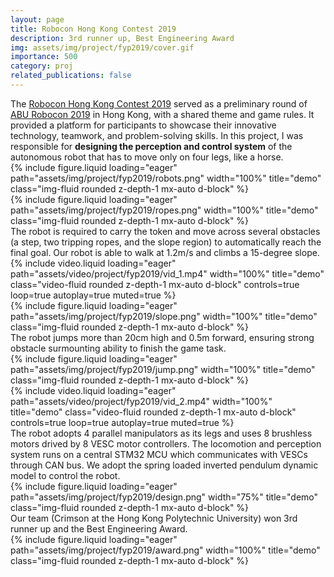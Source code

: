 ```yaml
---
layout: page
title: Robocon Hong Kong Contest 2019
description: 3rd runner up, Best Engineering Award
img: assets/img/project/fyp2019/cover.gif
importance: 500
category: proj
related_publications: false
---
```


<div class="caption">
    The <a href="http://www.roboconhk.com/2019/results.html">Robocon Hong Kong Contest 2019</a> served as a preliminary round of <a href="http://aburobocon2019.mnb.mn/en">ABU Robocon 2019</a> in Hong Kong, with a shared theme and game rules.
    It provided a platform for participants to showcase their innovative technology, teamwork, and problem-solving skills.
    In this project, I was responsible for <b>designing the perception and control system</b> of the autonomous robot that has to move only on four legs, like a horse.
</div>

<div class="row row-cols-2">
    <div class="col-sm mt-3 mt-md-0">
        {% include figure.liquid loading="eager" path="assets/img/project/fyp2019/robots.png" width="100%" title="demo" class="img-fluid rounded z-depth-1 mx-auto d-block" %}
    </div>
    <div class="col-sm mt-3 mt-md-0">
        {% include figure.liquid loading="eager" path="assets/img/project/fyp2019/ropes.png" width="100%" title="demo" class="img-fluid rounded z-depth-1 mx-auto d-block" %}
    </div>
</div>

<div class="caption">
    The robot is required to carry the token and move across several obstacles (a step, two tripping ropes, and the slope region) to automatically reach the final goal.
    Our robot is able to walk at 1.2m/s and climbs a 15-degree slope.
</div>

<div class="row justify-content-sm-center">
    <div class="col-sm mt-3 mt-md-0">
        {% include video.liquid loading="eager" path="assets/video/project/fyp2019/vid_1.mp4" width="100%" title="demo" class="video-fluid rounded z-depth-1 mx-auto d-block" controls=true loop=true autoplay=true muted=true %}
    </div>
    <div class="col-sm mt-3 mt-md-0">
        {% include figure.liquid loading="eager" path="assets/img/project/fyp2019/slope.png" width="100%" title="demo" class="img-fluid rounded z-depth-1 mx-auto d-block" %}
    </div>
</div>

<div class="caption">
    The robot jumps more than 20cm high and 0.5m forward, ensuring strong obstacle surmounting ability to finish the game task.
</div>

<div class="row justify-content-sm-center">
    <div class="col-sm mt-3 mt-md-0">
        {% include figure.liquid loading="eager" path="assets/img/project/fyp2019/jump.png" width="100%" title="demo" class="img-fluid rounded z-depth-1 mx-auto d-block" %}
    </div>
    <div class="col-sm mt-3 mt-md-0">
        {% include video.liquid loading="eager" path="assets/video/project/fyp2019/vid_2.mp4" width="100%" title="demo" class="video-fluid rounded z-depth-1 mx-auto d-block" controls=true loop=true autoplay=true muted=true %}
    </div>
</div>

<div class="caption">
    The robot adopts 4 parallel manipulators as its legs and uses 8 brushless motors drived by 8 VESC motor controllers.
    The locomotion and perception system runs on a central STM32 MCU which communicates with VESCs through CAN bus.
    We adopt the spring loaded inverted pendulum dynamic model to control the robot.
</div>

<div class="row">
    <div class="col-sm mt-3 mt-md-0">
        {% include figure.liquid loading="eager" path="assets/img/project/fyp2019/design.png" width="75%" title="demo" class="img-fluid rounded z-depth-1 mx-auto d-block" %}
    </div>
</div>

<div class="caption">
    Our team (Crimson at the Hong Kong Polytechnic University) won 3rd runner up and the Best Engineering Award. 
</div>

<div class="row">
    <div class="col-sm mt-3 mt-md-0">
        {% include figure.liquid loading="eager" path="assets/img/project/fyp2019/award.png" width="100%" title="demo" class="img-fluid rounded z-depth-1 mx-auto d-block" %}
    </div>
</div>

